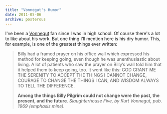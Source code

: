 ```yaml
---
title: "Vonnegut's Humor"
date: 2011-05-06
archive: posterous
---
```


I've been a [Vonnegut][v] fan since I was in high school. Of course there's a lot to like about his work. But one thing I'll mention here is his dry humor. This, for example, is one of the greatest things ever written:

<blockquote>
Billy had a framed prayer on his office wall which expressed his method for keeping going, even though he was unenthusiastic about living. A lot of patients who saw the prayer on Billy’s wall told him that it helped them to keep going, too. It went like this: GOD GRANT ME THE SERENITY TO ACCEPT THE THINGS I CANNOT CHANGE, COURAGE TO CHANGE THE THINGS I CAN, AND WISDOM ALWAYS TO TELL THE DIFFERENCE.

<strong>Among the things Billy Pilgrim could not change were the past, the present, and the future</strong>.
<cite>Slaughterhouse Five, by Kurt Vonnegut, pub. 1969 (emphasis mine).</cite>
</blockquote>

[v]: https://en.wikipedia.org/wiki/Kurt_Vonnegut
